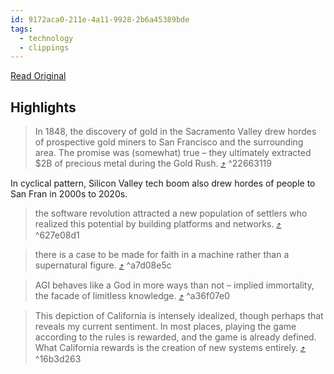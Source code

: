 ```yaml
---
id: 9172aca0-211e-4a11-9928-2b6a45389bde
tags:
  - technology
  - clippings
---
```


[Read Original](https://www.gracekasten.xyz/a-modern-eden)

## Highlights

> In 1848, the discovery of gold in the Sacramento Valley drew hordes of prospective gold miners to San Francisco and the surrounding area. The promise was (somewhat) true – they ultimately extracted $2B of precious metal during the Gold Rush. [⤴️](https://omnivore.app/me/a-modern-eden-18b619a61a4#22663119-6890-49fa-a42a-b2e740f67c5b)  ^22663119

In cyclical pattern, Silicon Valley tech boom also drew hordes of people to San Fran in 2000s to 2020s.

> the software revolution attracted a new population of settlers who realized this potential by building platforms and networks. [⤴️](https://omnivore.app/me/a-modern-eden-18b619a61a4#627e08d1-faab-4612-b148-b9ae2c686e7e)  ^627e08d1

> there is a case to be made for faith in a machine rather than a supernatural figure. [⤴️](https://omnivore.app/me/a-modern-eden-18b619a61a4#a7d08e5c-76aa-4d6a-afd7-d33a39e49c6f)  ^a7d08e5c

> AGI behaves like a God in more ways than not – implied immortality, the facade of limitless knowledge. [⤴️](https://omnivore.app/me/a-modern-eden-18b619a61a4#a36f07e0-dca5-40ad-b0a0-45542da0d8e0)  ^a36f07e0

> This depiction of California is intensely idealized, though perhaps that reveals my current sentiment. In most places, playing the game according to the rules is rewarded, and the game is already defined. What California rewards is the creation of new systems entirely. [⤴️](https://omnivore.app/me/a-modern-eden-18b619a61a4#16b3d263-239f-4b58-b86f-75e9467d5842)  ^16b3d263

